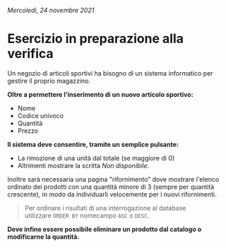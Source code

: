 *Mercoledì, 24 novembre 2021*

# Esercizio in preparazione alla verifica

Un negozio di articoli sportivi ha bisogno di un sistema informatico per gestire il proprio magazzino.

**Oltre a permettere l'inserimento di un nuovo articolo sportivo:**

- Nome
- Codice univoco
- Quantità
- Prezzo

**Il sistema deve consentire, tramite un semplice pulsante:**

- La rimozione di una unità dal totale (se maggiore di 0)
- Altrimenti mostrare la scritta *Non disponibile*.

Inoltre sarà necessaria una pagina "rifornimento" dove mostrare l'elenco ordinato dei prodotti con una quantità minore di 3 (sempre per quantità crescente), in modo da individuarli velocemente per i nuovi rifornimenti.

> Per ordinare i risultati di una interrogazione al database  
> utilizzare `ORDER BY` nomecampo `ASC` o `DESC`.

**Deve infine essere possibile eliminare un prodotto dal catalogo o modificarne la quantità.**